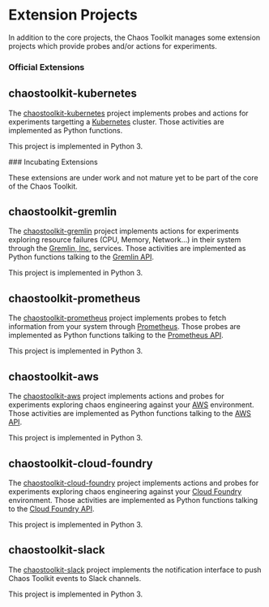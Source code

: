 # Extension Projects

In addition to the core projects, the Chaos Toolkit manages some extension
projects which provide probes and/or actions for experiments.

### Official Extensions

## chaostoolkit-kubernetes

The [chaostoolkit-kubernetes][chaoskube] project implements probes and actions
for experiments targetting a [Kubernetes][kubernetes] cluster. Those activities
are implemented as Python functions.

[chaoskube]: https://github.com/chaostoolkit/chaostoolkit-kubernetes
[kubernetes]: https://kubernetes.io/

This project is implemented in Python 3.

### Incubating Extensions

These extensions are under work and not mature yet to be part of the core
of the Chaos Toolkit.

## chaostoolkit-gremlin

The [chaostoolkit-gremlin][chaosgremlin] project implements actions
for experiments exploring resource failures (CPU, Memory, Network...) in their
system through the [Gremlin, Inc.][gremlin] services. Those activities
are implemented as Python functions talking to the [Gremlin API][gremlinapi].

[chaosgremlin]: https://github.com/chaostoolkit/chaostoolkit-gremlin
[gremlin]: https://gremlininc.com/
[gremlinapi]: https://help.gremlininc.com/api/

This project is implemented in Python 3.

## chaostoolkit-prometheus

The [chaostoolkit-prometheus][chaosprom] project implements probes to fetch
information from your system through [Prometheus][prometheus]. Those probes
are implemented as Python functions talking to the [Prometheus API][promapi].

[chaosprom]: https://github.com/chaostoolkit/chaostoolkit-prometheus
[prometheus]: https://prometheus.io/
[promapi]: https://prometheus.io/docs/querying/api/

This project is implemented in Python 3.

## chaostoolkit-aws

The [chaostoolkit-aws][chaosaws] project implements actions and probes
for experiments exploring chaos engineering against your [AWS][aws] environment.
Those activities are implemented as Python functions talking to the
[AWS API][awsapi].

[chaosaws]: https://github.com/chaostoolkit-incubator/chaostoolkit-aws
[aws]: https://aws.amazon.com/
[awsapi]: https://aws.amazon.com/documentation/

This project is implemented in Python 3.

## chaostoolkit-cloud-foundry

The [chaostoolkit-cloud-foundry][chaoscf] project implements actions and probes
for experiments exploring chaos engineering against your [Cloud Foundry][cf]
environment. Those activities are implemented as Python functions talking to the
[Cloud Foundry API][cfapi].

[chaoscf]: https://github.com/chaostoolkit-incubator/chaostoolkit-cloud-foundry
[cf]: https://www.cloudfoundry.org/
[cfapi]: https://apidocs.cloudfoundry.org/

This project is implemented in Python 3.

## chaostoolkit-slack

The [chaostoolkit-slack][chaosslack] project implements the notification
interface to push Chaos Toolkit events to Slack channels.

[chaosslack]: https://github.com/chaostoolkit-incubator/chaostoolkit-slack

This project is implemented in Python 3.
